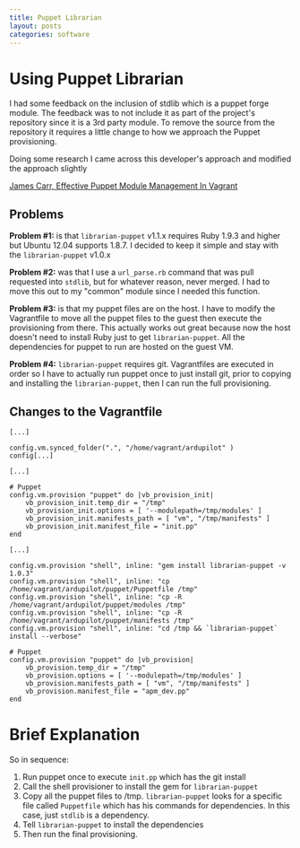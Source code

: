 ```yaml
---
title: Puppet Librarian
layout: posts
categories: software
---
```


# Using Puppet Librarian

I had some feedback on the inclusion of stdlib which is a puppet forge module.  The feedback was to not include it as part of the project's repository since it is a 3rd party module. To remove the source from the repository it requires a little change to how we approach the Puppet provisioning.

Doing some research I came across this developer's approach and modified the approach slightly

[James Carr, Effective Puppet Module Management In Vagrant](http://blog.james-carr.org/2014/05/05/effective-puppet-module-management-in-vagrant/)

## Problems

<strong>Problem #1:</strong> is that `librarian-puppet` v1.1.x requires Ruby 1.9.3 and higher but Ubuntu 12.04 supports 1.8.7. I decided to keep it simple and stay with the `librarian-puppet` v1.0.x

<strong>Problem #2:</strong> was that I use a `url_parse.rb` command that was pull requested into `stdlib`, but for whatever reason, never merged.  I had to move this out to my "common" module since I needed this function.

<strong>Problem #3:</strong> is that my puppet files are on the host.  I have to modify the Vagrantfile to move all the puppet files to the guest then execute the provisioning from there.  This actually works out great because now the host doesn't need to install Ruby just to get `librarian-puppet`.  All the dependencies for puppet to run are hosted on the guest VM.

<strong>Problem #4:</strong> `librarian-puppet` requires git.  Vagrantfiles are executed in order so I have to actually run puppet once to just install git, prior to copying and installing the `librarian-puppet`, then I can run the full provisioning.

## Changes to the Vagrantfile

```
[...]

config.vm.synced_folder(".", "/home/vagrant/ardupilot" )
config[...]

[...]

# Puppet
config.vm.provision "puppet" do |vb_provision_init|
    vb_provision_init.temp_dir = "/tmp"
    vb_provision_init.options = [ '--modulepath=/tmp/modules' ]
    vb_provision_init.manifests_path = [ "vm", "/tmp/manifests" ]
    vb_provision_init.manifest_file = "init.pp"
end

[...]

config.vm.provision "shell", inline: "gem install librarian-puppet -v 1.0.3"
config.vm.provision "shell", inline: "cp /home/vagrant/ardupilot/puppet/Puppetfile /tmp"
config.vm.provision "shell", inline: "cp -R /home/vagrant/ardupilot/puppet/modules /tmp"
config.vm.provision "shell", inline: "cp -R /home/vagrant/ardupilot/puppet/manifests /tmp"
config.vm.provision "shell", inline: "cd /tmp && `librarian-puppet` install --verbose"

# Puppet
config.vm.provision "puppet" do |vb_provision|
    vb_provision.temp_dir = "/tmp"
    vb_provision.options = [ '--modulepath=/tmp/modules' ]
    vb_provision.manifests_path = [ "vm", "/tmp/manifests" ]
    vb_provision.manifest_file = "apm_dev.pp"
end
```

# Brief Explanation

So in sequence:

1. Run puppet once to execute `init.pp` which has the git install
2. Call the shell provisioner to install the gem for `librarian-puppet`
3. Copy all the puppet files to /tmp.  `librarian-puppet` looks for a specific file called `Puppetfile` which has his commands for dependencies.  In this case, just `stdlib` is a dependency.
4. Tell `librarian-puppet` to install the dependencies
5. Then run the final provisioning.
